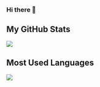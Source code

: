 ### Hi there 👋

<div>
  <h2>My GitHub Stats</h2>
  <p align="left">
    <img src="https://github-readme-stats.vercel.app/api?username=Dusan-Ivic&hide=contribs&show_icons=true&theme=react&card_width=450" />
  </p>
</div>

<div>
  <h2>Most Used Languages</h2>
  <p align="left">
    <img src="https://github-readme-stats.vercel.app/api/top-langs/?username=Dusan-Ivic&theme=react&layout=compact&langs_count=8&card_width=450" />
  </p>
</div>
